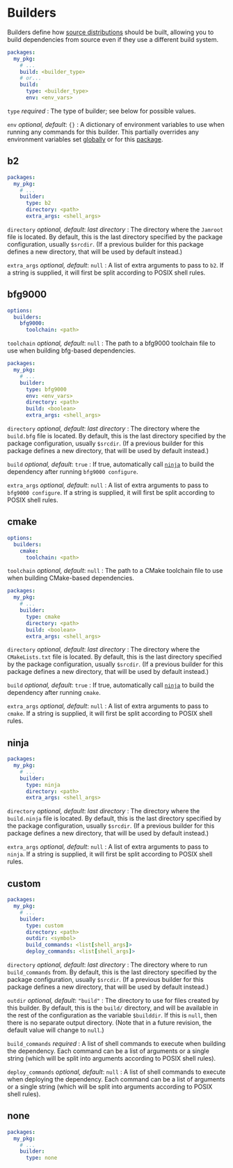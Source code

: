 # Builders

Builders define how [source distributions](packages.md#source-distributions)
should be built, allowing you to build dependencies from source even if they use
a different build system.

```yaml
packages:
  my_pkg:
    # ...
    build: <builder_type>
    # or...
    build:
      type: <builder_type>
      env: <env_vars>
```

`type` <span class="subtitle">*required*</span>
: The type of builder; see below for possible values.

`env` <span class="subtitle">*optional, default*: `{}`</span>
: A dictionary of environment variables to use when running any commands for
  this builder. This partially overrides any environment variables set
  [globally](file-structure.md#options) or for this
  [package](package.md#source-distributions).

## b2

```yaml
packages:
  my_pkg:
    # ...
    builder:
      type: b2
      directory: <path>
      extra_args: <shell_args>
```

`directory` <span class="subtitle">*optional, default*: *last directory*</span>
: The directory where the `Jamroot` file is located. By default, this is the
  last directory specified by the package configuration, usually `$srcdir`. (If
  a previous builder for this package defines a new directory, that will be used
  by default instead.)

`extra_args` <span class="subtitle">*optional, default*: `null`</span>
: A list of extra arguments to pass to `b2`. If a string is supplied, it will
  first be split according to POSIX shell rules.

## bfg9000

```yaml
options:
  builders:
    bfg9000:
      toolchain: <path>
```

`toolchain` <span class="subtitle">*optional, default*: `null`</span>
: The path to a bfg9000 toolchain file to use when building bfg-based
  dependencies.

```yaml
packages:
  my_pkg:
    # ...
    builder:
      type: bfg9000
      env: <env_vars>
      directory: <path>
      build: <boolean>
      extra_args: <shell_args>
```

`directory` <span class="subtitle">*optional, default*: *last directory*</span>
: The directory where the `build.bfg` file is located. By default, this is the
  last directory specified by the package configuration, usually `$srcdir`. (If
  a previous builder for this package defines a new directory, that will be used
  by default instead.)

`build` <span class="subtitle">*optional, default*: `true`</span>
: If true, automatically call [`ninja`](#ninja) to build the dependency after
  running `bfg9000 configure`.

`extra_args` <span class="subtitle">*optional, default*: `null`</span>
: A list of extra arguments to pass to `bfg9000 configure`. If a string is
  supplied, it will first be split according to POSIX shell rules.

## cmake

```yaml
options:
  builders:
    cmake:
      toolchain: <path>
```

`toolchain` <span class="subtitle">*optional, default*: `null`</span>
: The path to a CMake toolchain file to use when building CMake-based
  dependencies.

```yaml
packages:
  my_pkg:
    # ...
    builder:
      type: cmake
      directory: <path>
      build: <boolean>
      extra_args: <shell_args>
```

`directory` <span class="subtitle">*optional, default*: *last directory*</span>
: The directory where the `CMakeLists.txt` file is located. By default, this is
  the last directory specified by the package configuration, usually `$srcdir`.
  (If a previous builder for this package defines a new directory, that will be
  used by default instead.)

`build` <span class="subtitle">*optional, default*: `true`</span>
: If true, automatically call [`ninja`](#ninja) to build the dependency after
  running `cmake`.

`extra_args` <span class="subtitle">*optional, default*: `null`</span>
: A list of extra arguments to pass to `cmake`. If a string is supplied, it will
  first be split according to POSIX shell rules.

## ninja

```yaml
packages:
  my_pkg:
    # ...
    builder:
      type: ninja
      directory: <path>
      extra_args: <shell_args>
```

`directory` <span class="subtitle">*optional, default*: *last directory*</span>
: The directory where the `build.ninja` file is located. By default, this is
  the last directory specified by the package configuration, usually `$srcdir`.
  (If a previous builder for this package defines a new directory, that will be
  used by default instead.)

`extra_args` <span class="subtitle">*optional, default*: `null`</span>
: A list of extra arguments to pass to `ninja`. If a string is
  supplied, it will first be split according to POSIX shell rules.

## custom

```yaml
packages:
  my_pkg:
    # ...
    builder:
      type: custom
      directory: <path>
      outdir: <symbol>
      build_commands: <list[shell_args]>
      deploy_commands: <list[shell_args]>
```

`directory` <span class="subtitle">*optional, default*: *last directory*</span>
: The directory where to run `build_commands` from. By default, this is the last
  directory specified by the package configuration, usually `$srcdir`. (If a
  previous builder for this package defines a new directory, that will be used
  by default instead.)

`outdir` <span class="subtitle">*optional, default*: `"build"`</span>
: The directory to use for files created by this builder. By default, this is
  the `build/` directory, and will be available in the rest of the configuration
  as the variable `$builddir`. If this is `null`, then there is no separate
  output directory. (Note that in a future revision, the default value
  will change to `null`.)

`build_commands` <span class="subtitle">*required*</span>
: A list of shell commands to execute when building the dependency. Each command
  can be a list of arguments or a single string (which will be split into
  arguments according to POSIX shell rules).

`deploy_commands` <span class="subtitle">*optional, default*: `null`</span>
: A list of shell commands to execute when deploying the dependency. Each
  command can be a list of arguments or a single string (which will be split
  into arguments according to POSIX shell rules).

## none

```yaml
packages:
  my_pkg:
    # ...
    builder:
      type: none
```

